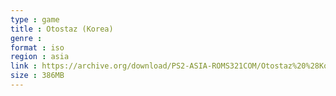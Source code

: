 ```yaml
---
type : game
title : Otostaz (Korea)
genre : 
format : iso
region : asia
link : https://archive.org/download/PS2-ASIA-ROMS321COM/Otostaz%20%28Korea%29.7z
size : 386MB
---
```

